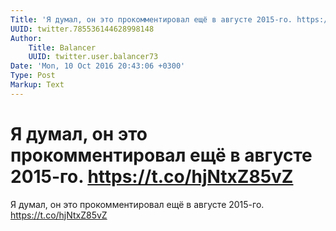 ```yaml
---
Title: 'Я думал, он это прокомментировал ещё в августе 2015-го. https://t.co/hjNtxZ85vZ'
UUID: twitter.785536144628998148
Author:
    Title: Balancer
    UUID: twitter.user.balancer73
Date: 'Mon, 10 Oct 2016 20:43:06 +0300'
Type: Post
Markup: Text
---
```


# Я думал, он это прокомментировал ещё в августе 2015-го. https://t.co/hjNtxZ85vZ

Я думал, он это прокомментировал ещё в августе 2015-го.
https://t.co/hjNtxZ85vZ